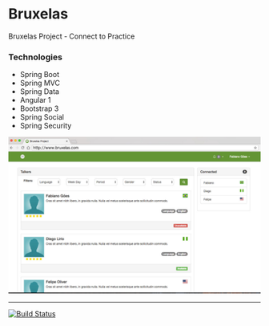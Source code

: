 # Bruxelas
Bruxelas Project - Connect to Practice

### Technologies   

* Spring Boot
* Spring MVC
* Spring Data
* Angular 1
* Bootstrap 3
* Spring Social
* Spring Security

![Dash](doc/dash-1.0.JPG)

------

[![Build Status](https://travis-ci.org/fabianogoes/Bruxelas.svg?branch=master)](https://travis-ci.org/fabianogoes/Bruxelas)
